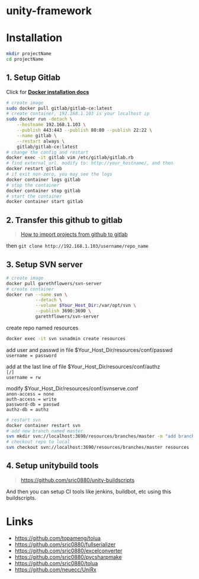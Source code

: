 # unity-framework

# Installation

```sh
mkdir projectName
cd projectName
```

## 1. Setup Gitlab
Click for **[Docker installation docs](https://docs.gitlab.com/omnibus/docker/)**
```sh
# create image
sudo docker pull gitlab/gitlab-ce:latest
# create container, 192.168.1.103 is your localhost ip
sudo docker run -detach \
    --hostname 192.168.1.103 \
    --publish 443:443 --publish 80:80 --publish 22:22 \
    --name gitlab \
    --restart always \
    gitlab/gitlab-ce:latest
# change the config and restart
docker exec -it gitlab vim /etc/gitlab/gitlab.rb
# find external_url. modify to: http://your_hostname/, and then
docker restart gitlab
# if exit non-zero, you may see the logs
docker container logs gitlab
# stop the container
docker container stop gitlab
# start the container
docker container start gitlab
```

## 2. Transfer this github to gitlab

> [How to import projects from github to gitlab](https://docs.gitlab.com/ee/workflow/importing/import_projects_from_github.html)

then `git clone http://192.168.1.103/username/repo_name`

## 3. Setup SVN server
```sh
# create image
docker pull garethflowers/svn-server
# create container
docker run --name svn \
           --detach \
           --volume $Your_Host_Dir:/var/opt/svn \
           --publish 3690:3690 \
           garethflowers/svn-server
```
create repo named resources
```sh
docker exec -it svn svnadmin create resources
```
add user and passwd in file $Your_Host_Dir/resources/conf/passwd  
`username = password`

add at the last line of file $Your_Host_Dir/resources/conf/authz  
`[/]`  
`username = rw`

modify $Your_Host_Dir/resources/conf/svnserve.conf  
`anon-access = none`  
`auth-access = write`  
`password-db = passwd`  
`authz-db = authz`

```sh
# restart svn
docker container restart svn
# add new branch named master
svn mkdir svn://localhost:3690/resources/branches/master -m "add branch master" --parents
# checkout repo to local
svn checkout svn://localhost:3690/resources/branches/master resources
```

## 4. Setup unitybuild tools

> https://github.com/sric0880/unity-buildscripts

And then you can setup CI tools like jenkins, buildbot, etc using this buildscripts.

# Links
* https://github.com/topameng/tolua
* https://github.com/sric0880/fullserializer
* https://github.com/sric0880/excelconverter
* https://github.com/sric0880/pycsharpmake
* https://github.com/sric0880/tolua
* https://github.com/neuecc/UniRx
